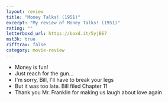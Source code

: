 ```yaml
---
layout: review
title: "Money Talks! (1951)"
excerpt: "My review of Money Talks! (1951)"
rating: ""
letterboxd_url: https://boxd.it/5yjBE7
mst3k: true
rifftrax: false
category: movie-review
---
```


- Money is fun!
- Just reach for the gun...
- I'm sorry, Bill, I'll have to break your legs
- But it was too late. Bill filed Chapter 11
- Thank you Mr. Franklin for making us laugh about love again
